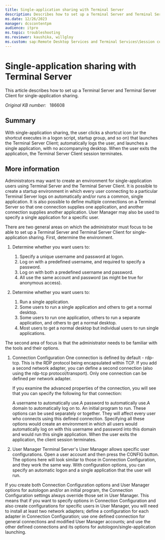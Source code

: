 ```yaml
---
title: Single-application sharing with Terminal Server
description: Describes how to set up a Terminal Server and Terminal Server Client for single-application sharing.
ms.date: 12/26/2023
manager: dcscontentpm
audience: itpro
ms.topic: troubleshooting
ms.reviewer: kaushika, willgloy
ms.custom: sap:Remote Desktop Services and Terminal Services\Session connectivity, csstroubleshoot
---
```

# Single-application sharing with Terminal Server

This article describes how to set up a Terminal Server and Terminal Server Client for single-application sharing.

_Original KB number:_ &nbsp; 186608

## Summary

With single-application sharing, the user clicks a shortcut icon (or the shortcut executes in a logon script, startup group, and so on) that launches the Terminal Server Client; automatically logs the user, and launches a single application, with no accompanying desktop. When the user exits the application, the Terminal Server Client session terminates.

## More information

Administrators may want to create an environment for single-application users using Terminal Server and the Terminal Server Client. It is possible to create a startup environment in which every user connecting to a particular Terminal Server logs on automatically and/or runs a common, single application. It is also possible to define multiple connections on a Terminal Server so that one connection supplies one application, and another connection supplies another application. User Manager may also be used to specify a single application for a specific user.

There are two general areas on which the administrator must focus to be able to set up a Terminal Server and Terminal Server Client for single- application sharing. First, determine the environment.

1. Determine whether you want users to:

    1. Specify a unique username and password at logon.
    2. Log on with a predefined username, and required to specify a password.
    3. Log on with both a predefined username and password.
    4. All use the same account and password (as might be true for anonymous access).
2. Determine whether you want users to:

    1. Run a single application.
    2. Some users to run a single application and others to get a normal desktop.
    3. Some users to run one application, others to run a separate application, and others to get a normal desktop.
    4. Most users to get a normal desktop but individual users to run single applications.

The second area of focus is that the administrator needs to be familiar with the tools and their options.

1. Connection Configuration One connection is defined by default - rdp-tcp. This is the RDP protocol being encapsulated within TCP. If you add a second network adapter, you can define a second connection (also using the rdp-tcp protocol/transport). Only one connection can be defined per network adapter.

    If you examine the advanced properties of the connection, you will see that you can specify the following for that connection:

    A username to automatically use.A password to automatically use.A domain to automatically log on to. An initial program to run. These options can be used separately or together. They will affect every user who connects using this defined connection. Specifying all these options would create an environment in which all users would automatically log on with this username and password into this domain and would run this single application. When the user exits the application, the client session terminates.
2. User Manager Terminal Server's User Manager allows specific user configurations. Open a user account and then press the CONFIG button. The options here will look similar to those in Connection Configuration, and they work the same way. With configuration options, you can specify an automatic logon and a single application that the user will run.

If you create both Connection Configuration options and User Manager options for autologon and/or an initial program, the Connection Configuration settings always override those set in User Manager. This means that if you want to specify options in Connection Configuration and also create configurations for specific users in User Manager, you will need to install at least two network adapters; define a configuration for each adapter in Connection Configuration; use one defined connection for general connections and modified User Manager accounts; and use the other defined connections and its options for autologon/single-application launching.
